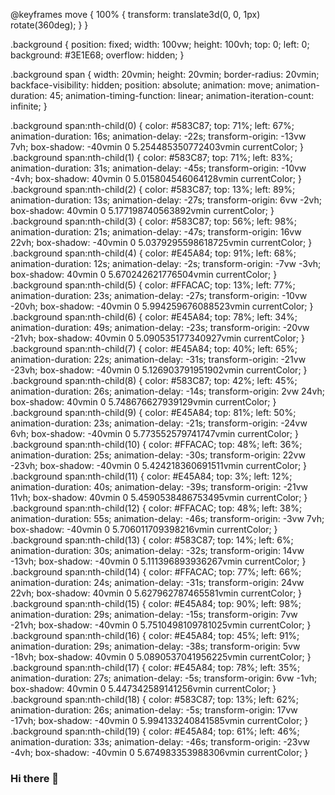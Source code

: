 <div class="background">
   <span></span>
   <span></span>
   <span></span>
   <span></span>
   <span></span>
   <span></span>
   <span></span>
   <span></span>
   <span></span>
   <span></span>
   <span></span>
   <span></span>
   <span></span>
   <span></span>
   <span></span>
   <span></span>
   <span></span>
   <span></span>
   <span></span>
   <span></span>
</div>

@keyframes move {
    100% {
        transform: translate3d(0, 0, 1px) rotate(360deg);
    }
}

.background {
position: fixed;
width: 100vw;
height: 100vh;
top: 0;
left: 0;
background: #3E1E68;
overflow: hidden;
}

.background span {
width: 20vmin;
height: 20vmin;
border-radius: 20vmin;
backface-visibility: hidden;
position: absolute;
animation: move;
animation-duration: 45;
animation-timing-function: linear;
animation-iteration-count: infinite;
}


.background span:nth-child(0) {
color: #583C87;
top: 71%;
left: 67%;
animation-duration: 16s;
animation-delay: -22s;
transform-origin: -13vw 7vh;
box-shadow: -40vmin 0 5.254485350772403vmin currentColor;
}
.background span:nth-child(1) {
color: #583C87;
top: 71%;
left: 83%;
animation-duration: 31s;
animation-delay: -45s;
transform-origin: -10vw -4vh;
box-shadow: 40vmin 0 5.015804546064128vmin currentColor;
}
.background span:nth-child(2) {
color: #583C87;
top: 13%;
left: 89%;
animation-duration: 13s;
animation-delay: -27s;
transform-origin: 6vw -2vh;
box-shadow: 40vmin 0 5.177198740563892vmin currentColor;
}
.background span:nth-child(3) {
color: #583C87;
top: 56%;
left: 98%;
animation-duration: 21s;
animation-delay: -47s;
transform-origin: 16vw 22vh;
box-shadow: -40vmin 0 5.0379295598618725vmin currentColor;
}
.background span:nth-child(4) {
color: #E45A84;
top: 91%;
left: 68%;
animation-duration: 12s;
animation-delay: -2s;
transform-origin: -7vw -3vh;
box-shadow: 40vmin 0 5.670242621776504vmin currentColor;
}
.background span:nth-child(5) {
color: #FFACAC;
top: 13%;
left: 77%;
animation-duration: 23s;
animation-delay: -27s;
transform-origin: -10vw -20vh;
box-shadow: -40vmin 0 5.994259676088523vmin currentColor;
}
.background span:nth-child(6) {
color: #E45A84;
top: 78%;
left: 34%;
animation-duration: 49s;
animation-delay: -23s;
transform-origin: -20vw -21vh;
box-shadow: 40vmin 0 5.090535177340927vmin currentColor;
}
.background span:nth-child(7) {
color: #E45A84;
top: 40%;
left: 65%;
animation-duration: 22s;
animation-delay: -31s;
transform-origin: -21vw -23vh;
box-shadow: -40vmin 0 5.126903791951902vmin currentColor;
}
.background span:nth-child(8) {
color: #583C87;
top: 42%;
left: 45%;
animation-duration: 26s;
animation-delay: -14s;
transform-origin: 2vw 24vh;
box-shadow: 40vmin 0 5.748676627939129vmin currentColor;
}
.background span:nth-child(9) {
color: #E45A84;
top: 81%;
left: 50%;
animation-duration: 23s;
animation-delay: -21s;
transform-origin: -24vw 6vh;
box-shadow: -40vmin 0 5.773552579741747vmin currentColor;
}
.background span:nth-child(10) {
color: #FFACAC;
top: 48%;
left: 36%;
animation-duration: 25s;
animation-delay: -30s;
transform-origin: 22vw -23vh;
box-shadow: -40vmin 0 5.424218360691511vmin currentColor;
}
.background span:nth-child(11) {
color: #E45A84;
top: 3%;
left: 12%;
animation-duration: 40s;
animation-delay: -39s;
transform-origin: -21vw 11vh;
box-shadow: 40vmin 0 5.4590538486753495vmin currentColor;
}
.background span:nth-child(12) {
color: #FFACAC;
top: 48%;
left: 38%;
animation-duration: 55s;
animation-delay: -46s;
transform-origin: -3vw 7vh;
box-shadow: -40vmin 0 5.706011709398216vmin currentColor;
}
.background span:nth-child(13) {
color: #583C87;
top: 14%;
left: 6%;
animation-duration: 30s;
animation-delay: -32s;
transform-origin: 14vw -13vh;
box-shadow: -40vmin 0 5.111396893936267vmin currentColor;
}
.background span:nth-child(14) {
color: #FFACAC;
top: 77%;
left: 66%;
animation-duration: 24s;
animation-delay: -31s;
transform-origin: 24vw 22vh;
box-shadow: 40vmin 0 5.627962787465581vmin currentColor;
}
.background span:nth-child(15) {
color: #E45A84;
top: 90%;
left: 98%;
animation-duration: 29s;
animation-delay: -15s;
transform-origin: 7vw -21vh;
box-shadow: -40vmin 0 5.7510498109781025vmin currentColor;
}
.background span:nth-child(16) {
color: #E45A84;
top: 45%;
left: 91%;
animation-duration: 29s;
animation-delay: -38s;
transform-origin: 5vw -18vh;
box-shadow: 40vmin 0 5.0890537041956225vmin currentColor;
}
.background span:nth-child(17) {
color: #E45A84;
top: 78%;
left: 35%;
animation-duration: 27s;
animation-delay: -5s;
transform-origin: 6vw -1vh;
box-shadow: 40vmin 0 5.447342589141256vmin currentColor;
}
.background span:nth-child(18) {
color: #583C87;
top: 13%;
left: 62%;
animation-duration: 26s;
animation-delay: -5s;
transform-origin: 17vw -17vh;
box-shadow: -40vmin 0 5.994133240841585vmin currentColor;
}
.background span:nth-child(19) {
color: #E45A84;
top: 61%;
left: 46%;
animation-duration: 33s;
animation-delay: -46s;
transform-origin: -23vw -4vh;
box-shadow: -40vmin 0 5.674983353988306vmin currentColor;
}

### Hi there 👋

<!--
**NayanMallet/NayanMallet** is a ✨ _special_ ✨ repository because its `README.md` (this file) appears on your GitHub profile.

Here are some ideas to get you started:

- 🔭 I’m currently working on ...
- 🌱 I’m currently learning ...
- 👯 I’m looking to collaborate on ...
- 🤔 I’m looking for help with ...
- 💬 Ask me about ...
- 📫 How to reach me: ...
- 😄 Pronouns: ...
- ⚡ Fun fact: ...
-->
